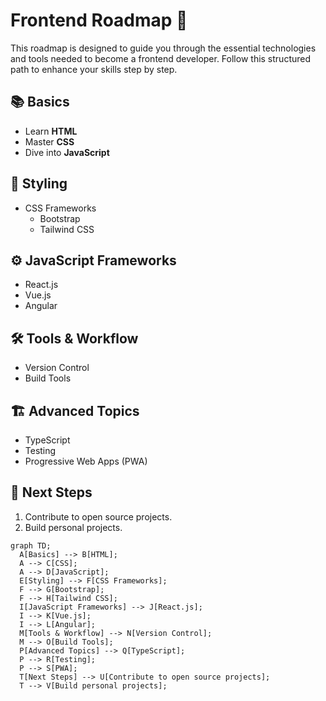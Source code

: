 # Frontend Roadmap 🚀

This roadmap is designed to guide you through the essential technologies and tools needed to become a frontend developer. Follow this structured path to enhance your skills step by step.

## 📚 Basics
- Learn **HTML**
- Master **CSS**
- Dive into **JavaScript**

## 🎨 Styling
- CSS Frameworks
  - Bootstrap
  - Tailwind CSS

## ⚙️ JavaScript Frameworks
- React.js
- Vue.js
- Angular

## 🛠️ Tools & Workflow
- Version Control
- Build Tools

## 🏗️ Advanced Topics
- TypeScript
- Testing
- Progressive Web Apps (PWA)

## 🎯 Next Steps
1. Contribute to open source projects.
2. Build personal projects.

```mermaid
graph TD;
  A[Basics] --> B[HTML];
  A --> C[CSS];
  A --> D[JavaScript];
  E[Styling] --> F[CSS Frameworks];
  F --> G[Bootstrap];
  F --> H[Tailwind CSS];
  I[JavaScript Frameworks] --> J[React.js];
  I --> K[Vue.js];
  I --> L[Angular];
  M[Tools & Workflow] --> N[Version Control];
  M --> O[Build Tools];
  P[Advanced Topics] --> Q[TypeScript];
  P --> R[Testing];
  P --> S[PWA];
  T[Next Steps] --> U[Contribute to open source projects];
  T --> V[Build personal projects];
```
